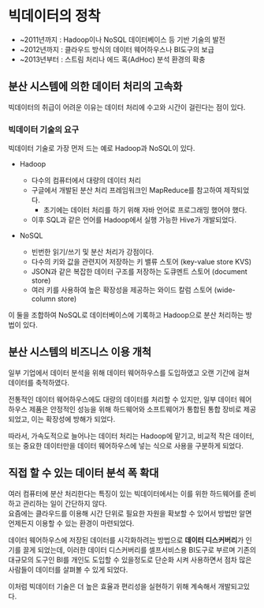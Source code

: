 # 빅데이터의 정착
- ~2011년까지 : Hadoop이나 NoSQL 데이터베이스 등 기반 기술의 발전
- ~2012년까지 : 클라우드 방식의 데이터 웨어하우스나 BI도구의 보급
- ~2013년부터 : 스트림 처리나 에드 혹(AdHoc) 분석 환경의 확충

## 분산 시스템에 의한 데이터 처리의 고속화
빅데이터의 취급이 어려운 이유는 데이터 처리에 수고와 시간이 걸린다는 점이 있다.

### 빅데이터 기술의 요구
빅데이터 기술로 가장 먼저 드는 예로 Hadoop과 NoSQL이 있다.  

- Hadoop
    - 다수의 컴퓨터에서 대량의 데이터 처리
    - 구글에서 개발된 분산 처리 프레임워크인 MapReduce를 참고하여 제작되었다.
        - 초기에는 데이터 처리를 하기 위해 자바 언어로 프로그래밍 했어야 했다.
    - 이후 SQL과 같은 언어를 Hadoop에서 실행 가능한 Hive가 개발되었다.

- NoSQL
    - 빈번한 읽기/쓰기 및 분산 처리가 강점이다.
    - 다수의 키와 값을 관련지어 저장하는 키 밸류 스토어 (key-value store KVS)
    - JSON과 같은 복잡한 데이터 구조를 저장하는 도큐멘트 스토어 (document store)
    - 여러 키를 사용하여 높은 확장성을 제공하는 와이드 칼럼 스토어 (wide-column store)

이 둘을 조합하여 NoSQL로 데이터베이스에 기록하고 Hadoop으로 분산 처리하는 방법이 있다.

## 분산 시스템의 비즈니스 이용 개척
일부 기업에서 데이터 분석을 위해 데이터 웨어하우스를 도입하였고 오랜 기간에 걸쳐 데이터를 축적하였다.  
  
전통적인 데이터 웨어하우스에도 대량의 데이터를 처리할 수 있지만, 일부 데이터 웨어하우스 제품은 안정적인 성능을 위해 하드웨어와 소프트웨어가 통합된 통합 장비로 제공되었고, 이는 확장성에 방해가 되었다.  
  
따라서, 가속도적으로 늘어나는 데이터 처리는 Hadoop에 맡기고, 비교적 작은 데이터, 또는 중요한 데이터만을 데이터 웨어하우스에 넣는 식으로 사용을 구분하게 되었다.


## 직접 할 수 있는 데이터 분석 폭 확대
여러 컴퓨터에 분산 처리한다는 특징이 있는 빅데이터에서는 이를 위한 하드웨어를 준비하고 관리하는 일이 간단하지 않다.  
요즘에는 클라우드를 이용해 시간 단위로 필요한 자원을 확보할 수 있어서 방법만 알면 언제든지 이용할 수 있는 환경이 마련되었다.  

데이터 웨어하우스에 저장된 데이터를 시각화하려는 방법으로 **데이터 디스커버리**가 인기를 끌게 되었는데, 이러한 데이터 디스커버리를 셀프서비스용 BI도구로 부르며 기존의 대규모의 도구인 BI를 개인도 도입할 수 있을정도로 단순화 시켜 사용하면서 점차 많은 사람들이 데이터를 살펴볼 수 있게 되었다.  

이처럼 빅데이터 기술은 더 높은 효율과 편리성을 실현하기 위해 계속해서 개발되고있다.